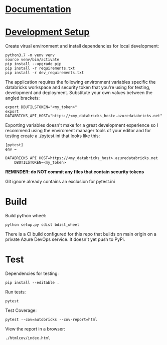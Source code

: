 # [Documentation](https://autobricks.readthedocs.io/en/latest/)

# [Development Setup](https://github.com/semanticinsight/autobricks)

Create virual environment and install dependencies for local development:

```
python3.7 -m venv venv
source venv/bin/activate
pip install --upgrade pip
pip install -r requirements.txt
pip install -r dev_requirements.txt
```

The application requires the following environment variables specific the databricks workspace and security token that you're using for testing, development and deployment. Substitute your own values between the angled brackets:

```
export DBUTILSTOKEN="<my_token>"
export DATABRICKS_API_HOST="https://<my_databricks_host>.azuredatabricks.net"
```

Exporting variables doesn't make for a great development experience so I recommend using the enviroment manager tools of your editor and for testing create a ./pytest.ini that looks like this:

```
[pytest]
env =
    DATABRICKS_API_HOST=https://<my_databricks_host>.azuredatabricks.net
    DBUTILSTOKEN=<my_token>
```

**REMINDER: do NOT commit any files that contain security tokens**

Git ignore already contains an exclusion for pytest.ini


# Build

Build python wheel:
```
python setup.py sdist bdist_wheel
```

There is a CI build configured for this repo that builds on main origin on a private Azure DevOps service. It doesn't yet push to PyPi.

# Test

Dependencies for testing:
```
pip install --editable .
```

Run tests:
```
pytest
```

Test Coverage:
```
pytest --cov=autobricks --cov-report=html
```

View the report in a browser:
```
./htmlcov/index.html
```


